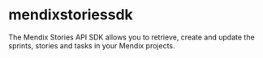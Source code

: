 # mendixstoriessdk
The Mendix Stories API SDK allows you to retrieve, create and update the sprints, stories and tasks in your Mendix projects.
